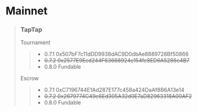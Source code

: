 # Mainnet
> ### TapTap
> Tournament
>> * 0.7.1 0x507bF7c11dDD9938dAC9D0dbAe8889728Bf50866
>> * ~~0.7.2 0x2577E9Ecd244F63668924e154fc8ED6A5286e4B7~~
>> * 0.8.0 Fundable
>>
> Escrow
>> * 0.7.1 0xC7196744E1Ad287E177c458a424DaAf8B6A13e14
>> * ~~0.7.2 0x2679774C49c6Ed305A32d0E7aD82963318A00AF2~~
>> * 0.8.0 Fundable
